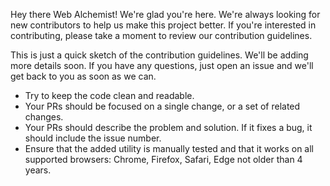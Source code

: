 Hey there Web Alchemist! We're glad you're here. We're always looking for new contributors to help us make this project better. If you're interested in contributing, please take a moment to review our contribution guidelines.

This is just a quick sketch of the contribution guidelines. We'll be adding more details soon. If you have any questions, just open an issue and we'll get back to you as soon as we can.

* Try to keep the code clean and readable.
* Your PRs should be focused on a single change, or a set of related changes.
* Your PRs should describe the problem and solution. If it fixes a bug, it should include the issue number.
* Ensure that the added utility is manually tested and that it works on all supported browsers: Chrome, Firefox, Safari, Edge not older than 4 years.
